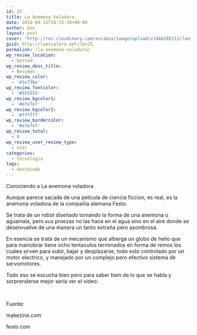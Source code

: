 ```yaml
---
id: 25
title: La Anemona Voladora
date: 2016-04-12T18:33:39+00:00
author: box
layout: post
cover: "http://res.cloudinary.com/escabox/image/upload/v1466285111/laescalera.net_._airjelly.jpg"
guid: http://laescalera.net/?p=25
permalink: /la-anemona-voladora/
wp_review_location:
  - bottom
wp_review_desc_title:
  - Resumen
wp_review_color:
  - '#1e73be'
wp_review_fontcolor:
  - '#555555'
wp_review_bgcolor1:
  - '#e7e7e7'
wp_review_bgcolor2:
  - '#ffffff'
wp_review_bordercolor:
  - '#e7e7e7'
wp_review_total:
  - 0
wp_review_user_review_type:
  - star
categories:
  - tecnologia
tags:
  - destacado
---
```

Conociendo a La anemona voladora
  
Aunque parece sacada de una pelicula de ciencia ficcion, es real, es la anemona voladora de la compañía alemana Festo.

<!--more-->

Se trata de un robot diseñado tomando la forma de una anemona o aguamala, pero sus proezas no las hace en el agua sino en el aire donde se desenvuelve de una manera un tanto extraña pero asombrosa.
  
En esencia se trata de un mecanismo que alberga un globo de helio que para maniobrar tiene ocho tentaculos terminados en forma de remos los cuales sirven para subir, bajar y desplazarse, todo esto controlado por un motor electrico, y manejado por un complejo pero efectivo sistema de servomotores.

Todo eso se escucha bien pero para saber bien de lo que se habla y sorprenderse mejor sería ver el video:

<p class="western" lang="es-ES">
  <span style="color: #0000ff;"><span lang="zxx"> </span></span>
</p>

<span class="embed-youtube" style="text-align:center; display: block;"></span>

Fuente:

makezine.com

festo.com

&nbsp;

&nbsp;
